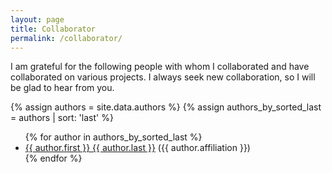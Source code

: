 ```yaml
---
layout: page
title: Collaborator
permalink: /collaborator/
---
```


<p>I am grateful for the following people with whom I collaborated and have collaborated on various projects.  I always seek new collaboration, so I will be glad to hear from you.</p>

{% assign authors = site.data.authors %}
{% assign authors_by_sorted_last = authors | sort: 'last' %}
<ul>
{% for author in authors_by_sorted_last %}
      <li><a href="{{ author.website }}">{{ author.first }} {{ author.last }}</a> ({{ author.affiliation }})</li>
{% endfor %}
</ul>
